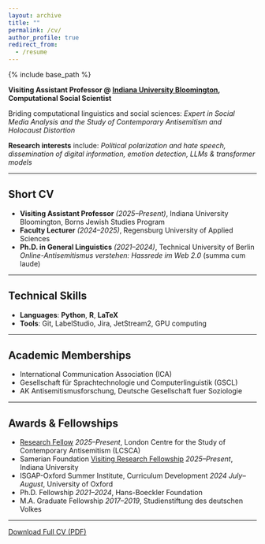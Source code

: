 ```yaml
---
layout: archive
title: ""
permalink: /cv/
author_profile: true
redirect_from:
  - /resume
---
```


{% include base_path %}

**Visiting Assistant Professor @ [Indiana University Bloomington](https://bloomington.iu.edu/about/index.html), Computational Social Scientist**

Briding computational linguistics and social sciences: *Expert in Social Media Analysis and the Study of Contemporary Antisemitism and Holocaust Distortion*

**Research interests** include: *Political polarization and hate speech, dissemination of digital information, emotion detection, LLMs & transformer models*

---

## Short CV

- **Visiting Assistant Professor** *(2025–Present)*, Indiana University Bloomington, Borns Jewish Studies Program
- **Faculty Lecturer** *(2024–2025)*, Regensburg University of Applied Sciences
- **Ph.D. in General Linguistics** *(2021–2024)*, Technical University of Berlin  
  *Online-Antisemitismus verstehen: Hassrede im Web 2.0* (summa cum laude)

---

## Technical Skills
- **Languages**: __Python__, __R__, __LaTeX__  
- **Tools**: Git, LabelStudio, Jira, JetStream2, GPU computing

---

## Academic Memberships
- International Communication Association (ICA)  
- Gesellschaft für Sprachtechnologie und Computerlinguistik (GSCL)
- AK Antisemitismusforschung, Deutsche Gesellschaft fuer Soziologie

---

## Awards & Fellowships
- [Research Fellow](https://londonantisemitism.com/team/daniel-miehling) *2025–Present*, London Centre for the Study of Contemporary Antisemitism (LCSCA)
- Samerian Foundation [Visiting Research Fellowship](https://isca.indiana.edu/about/our-team/faculty-and-staff/daniel-miehling.html) *2025–Present*, Indiana University
- ISGAP-Oxford Summer Institute, Curriculum Development *2024 July–August*, University of Oxford
- Ph.D. Fellowship *2021–2024*, Hans-Boeckler Foundation 
- M.A. Graduate Fellowship *2017–2019*, Studienstiftung des deutschen Volkes
  
---

[Download Full CV (PDF)](https://github.com/damieh1/damieh1.github.io/raw/master/_pages/public_cv_august25.pdf)
